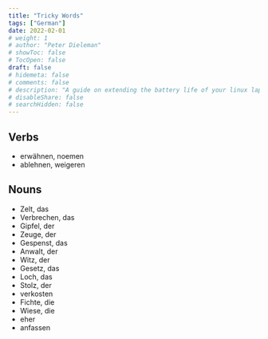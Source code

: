 ```yaml
---
title: "Tricky Words"
tags: ["German"]
date: 2022-02-01
# weight: 1
# author: "Peter Dieleman"
# showToc: false
# TocOpen: false
draft: false
# hidemeta: false
# comments: false
# description: "A guide on extending the battery life of your linux laptop"
# disableShare: false
# searchHidden: false
---
```


## Verbs

- erwähnen, noemen
- ablehnen, weigeren

## Nouns

- Zelt, das
- Verbrechen, das
- Gipfel, der
- Zeuge, der
- Gespenst, das
- Anwalt, der
- Witz, der
- Gesetz, das
- Loch, das
- Stolz, der
- verkosten
- Fichte, die
- Wiese, die
- eher
- anfassen